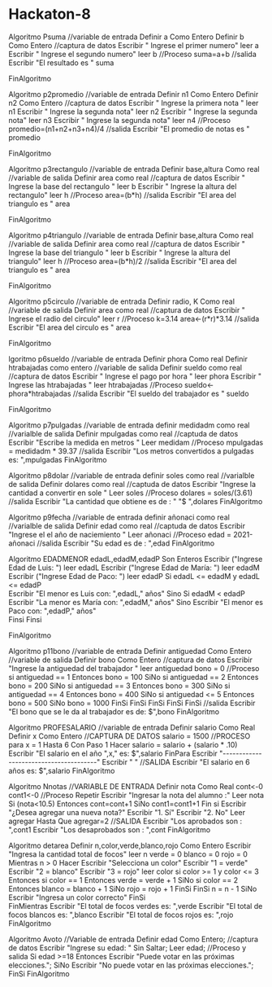 # Hackaton-8
Algoritmo Psuma 
	//variable de entrada
	Definir a Como Entero
	Definir b Como Entero
	//captura de datos 
	Escribir " Ingrese el primer numero"
	leer a
	Escribir " Ingrese el segundo numero"
	leer b
	//Proceso 
	suma=a+b
	//salida 
	Escribir "El resultado es " suma 
	
FinAlgoritmo


Algoritmo p2promedio 
	//variable de entrada
	Definir n1 Como Entero
	Definir n2 Como Entero
	//captura de datos 
	Escribir " Ingrese la primera nota "
	leer n1
	Escribir " Ingrese la segunda nota"
	leer n2
	Escribir " Ingrese la segunda nota"
	leer n3
	Escribir " Ingrese la segunda nota"
	leer n4
	//Proceso 
     promedio=(n1+n2+n3+n4)/4
	//salida 
	Escribir "El promedio de notas es " promedio
	
FinAlgoritmo




Algoritmo p3rectangulo
	//variable de entrada
	Definir base,altura Como real 
	//variable de salida
	Definir area como real 
	//captura de datos 
	Escribir " Ingrese la base del rectangulo "
	leer b
	Escribir " Ingrese la altura del rectangulo"
	leer h
	//Proceso 
     area=(b*h)
	//salida 
	Escribir "El area del triangulo es  " area
	
FinAlgoritmo


Algoritmo p4triangulo 
	//variable de entrada
	Definir base,altura Como real 
	//variable de salida
	Definir area como real 
	//captura de datos 
	Escribir " Ingrese la base del triangulo "
	leer b
	Escribir " Ingrese la altura del triangulo"
  leer h
  //Proceso 
     area=(b*h)/2
	//salida 
	Escribir "El area del triangulo es  " area
	
FinAlgoritmo

Algoritmo p5circulo
	//variable de entrada
	Definir radio, K Como real 
	//variable de salida
	Definir area como real 
	//captura de datos 
	Escribir " Ingrese el radio del circulo"
	leer r
  	//Proceso 
	k=3.14
	area<-(r*r)*3.14
	//salida 
	Escribir "El area del circulo es  " area
	
FinAlgoritmo

lgoritmo p6sueldo
	//variable de entrada
	Definir phora Como real 
	Definir  htrabajadas como entero
	//variable de salida
	Definir sueldo como real 
	//captura de datos 
	Escribir " Ingrese el pago por hora "
	leer phora
	Escribir " Ingrese las htrabajadas "
	leer htrabajadas
	//Proceso 
	sueldo<-phora*htrabajadas
	//salida 
	Escribir "El sueldo del trabajador es " sueldo 
	
FinAlgoritmo


Algoritmo p7pulgadas
	//variable de entrada
	definir medidadm como real
	//varialble de salida 
	Definir mpulgadas como real
	//captuda de datos 
	Escribir "Escribe la medida en metros "
	Leer medidam
	//Proceso 
	mpulgadas = medidadm * 39.37
	//salida 
	Escribir "Los metros convertidos a pulgadas es: ",mpulgadas
FinAlgoritmo

Algoritmo p8dolar
	//variable de entrada
	definir soles como real
	//varialble de salida 
	Definir dolares como real
	//captuda de datos 
	Escribir "Ingrese la cantidad a convertir en sole "
	Leer soles
	//Proceso 
	dolares = soles/(3.61)
	//salida 
	Escribir "La cantidad que obtiene es de : " "$ ",dolares
FinAlgoritmo


Algoritmo p9fecha
	//variable de entrada
	definir añonaci como real
	//varialble de salida 
	Definir edad  como real
	//captuda de datos 
	Escribir "Ingrese el el año de naciemiento  "
	Leer añonaci
	//Proceso 
	edad = 2021-añonaci
	//salida 
	Escribir "Su edad es de : ",edad
FinAlgoritmo


Algoritmo EDADMENOR
	edadL,edadM,edadP Son Enteros
	Escribir ("Ingrese Edad de Luis: ")
	leer edadL
	Escribir ("Ingrese Edad de María: ")
	leer edadM
	Escribir ("Ingrese Edad de Paco: ")
	leer edadP
	Si  edadL <= edadM y edadL <= edadP  
		Escribir  "El menor es Luis con: ",edadL," años"
	Sino
		Si  edadM < edadP
			Escribir  "La menor es María con: ",edadM," años"
		Sino
			Escribir  "El menor es Paco con: ",edadP," años"  
		Finsi
	Finsi
	
FinAlgoritmo


Algoritmo p11bono 
	//variable de entrada
	Definir antiguedad Como Entero
	//variable de salida 
	Definir bono  Como Entero
	//captura de datos 
	Escribir "Ingrese la antiguedad del trabajador "
	leer antiguedad
	bono = 0
	//Proceso 
	si antiguedad == 1 Entonces
		bono = 100
	SiNo
		si antiguedad == 2 Entonces
			bono = 200
		SiNo
			si antiguedad == 3 Entonces
				bono = 300
			SiNo
				si antiguedad == 4 Entonces
					bono = 400
				SiNo
					si antiguedad <= 5 Entonces
						bono = 500
					SiNo
						bono = 1000
					FinSi
				FinSi
			FinSi
		FinSi
	FinSi
	//salida
	Escribir "El bono que se le da al trabajador es de: $",bono
FinAlgoritmo


Algoritmo PROFESALARIO
	//variable de entrada
	Definir salario Como Real
	Definir x Como Entero
	//CAPTURA DE DATOS
	salario = 1500
	//PROCESO 
	para x = 1 Hasta 6 Con Paso 1 Hacer
		salario = salario + (salario * .10)
		Escribir "El salario en el año ",x," es: $",salario
	FinPara
	Escribir "---------------------------------------"
	Escribir " "
	//SALIDA 
	Escribir "El salario en 6 años es: $",salario
FinAlgoritmo


Algoritmo Nnotas
	//VARIABLE DE ENTRADA 
	Definir nota Como Real
	cont<-0
	cont1<-0
	//Proceso 
	Repetir
		Escribir "Ingresar la nota del alumno :"
		Leer nota
		Si (nota<10.5) Entonces
			cont=cont+1
		SiNo
			cont1=cont1+1
		Fin si
		Escribir "¿Desea agregar una nueva nota?"
		Escribir "1. Sí"
		Escribir "2. No"
		Leer agregar
	Hasta Que agregar=2
	//SALIDA 
	Escribir "Los aprobados son : ",cont1
	Escribir "Los desaprobados son : ",cont
FinAlgoritmo

Algoritmo detarea
	Definir n,color,verde,blanco,rojo Como Entero
	Escribir "Ingresa la cantidad total de focos"
	leer n
	verde = 0
	blanco = 0
	rojo = 0
	Mientras n > 0 Hacer
		Escribir "Selecciona un color"
		Escribir "1 = verde"
		Escribir "2 = blanco"
		Escribir "3 = rojo"
		leer color
		si color >= 1 y color <= 3 Entonces
			si color == 1 Entonces
				verde = verde + 1
			SiNo
				si color == 2 Entonces
					blanco = blanco + 1
				SiNo
					rojo = rojo + 1
				FinSi
			FinSi
			n = n - 1
		SiNo
			Escribir "Ingresa un color correcto"
		FinSi		
	FinMientras
	Escribir "El total de focos verdes es: ",verde
	Escribir "El total de focos blancos es: ",blanco
	Escribir "El total de focos rojos es: ",rojo
FinAlgoritmo




Algoritmo Avoto
	//Variable de entrada 
    Definir edad Como Entero;
	//captura de datos 
    Escribir "Ingrese su edad: " Sin Saltar;
    Leer edad;
	//Proceso y salida 
    Si edad >=18 Entonces
        Escribir "Puede votar en las próximas elecciones.";
    SiNo
        Escribir "No puede votar en las próximas elecciones.";
    FinSi
FinAlgoritmo
